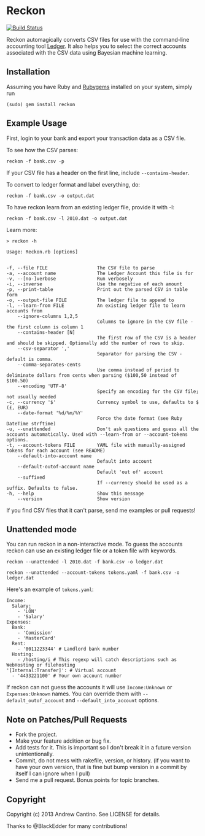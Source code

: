# Reckon

[![Build Status](https://travis-ci.org/cantino/reckon.png)](https://travis-ci.org/cantino/reckon)

Reckon automagically converts CSV files for use with the command-line accounting tool [Ledger](http://www.ledger-cli.org/).  It also helps you to select the correct accounts associated with the CSV data using Bayesian machine learning.

## Installation

Assuming you have Ruby and [Rubygems](http://rubygems.org/pages/download) installed on your system, simply run

    (sudo) gem install reckon

## Example Usage

First, login to your bank and export your transaction data as a CSV file.

To see how the CSV parses:

    reckon -f bank.csv -p

If your CSV file has a header on the first line, include `--contains-header`.

To convert to ledger format and label everything, do:

    reckon -f bank.csv -o output.dat

To have reckon learn from an existing ledger file, provide it with -l:

    reckon -f bank.csv -l 2010.dat -o output.dat

Learn more:

    > reckon -h

    Usage: Reckon.rb [options]


    -f, --file FILE                  The CSV file to parse
    -a, --account name               The Ledger Account this file is for
    -v, --[no-]verbose               Run verbosely
    -i, --inverse                    Use the negative of each amount
    -p, --print-table                Print out the parsed CSV in table form
    -o, --output-file FILE           The ledger file to append to
    -l, --learn-from FILE            An existing ledger file to learn accounts from
        --ignore-columns 1,2,5
                                     Columns to ignore in the CSV file - the first column is column 1
        --contains-header [N]
                                     The first row of the CSV is a header and should be skipped. Optionally add the number of rows to skip.
        --csv-separator ','
                                     Separator for parsing the CSV - default is comma.
        --comma-separates-cents
                                     Use comma instead of period to deliminate dollars from cents when parsing ($100,50 instead of $100.50)
        --encoding 'UTF-8'
                                     Specify an encoding for the CSV file; not usually needed
    -c, --currency '$'               Currency symbol to use, defaults to $ (£, EUR)
        --date-format '%d/%m/%Y'
                                     Force the date format (see Ruby DateTime strftime)
    -u, --unattended                 Don't ask questions and guess all the accounts automatically. Used with --learn-from or --account-tokens options.
    -t, --account-tokens FILE        YAML file with manually-assigned tokens for each account (see README)
        --default-into-account name
                                     Default into account
        --default-outof-account name
                                     Default 'out of' account
        --suffixed
                                     If --currency should be used as a suffix. Defaults to false.
    -h, --help                       Show this message
        --version                    Show version

If you find CSV files that it can't parse, send me examples or pull requests!

## Unattended mode

You can run reckon in a non-interactive mode.
To guess the accounts reckon can use an existing ledger file or a token file with keywords.

`reckon --unattended -l 2010.dat -f bank.csv -o ledger.dat`

`reckon --unattended --account-tokens tokens.yaml -f bank.csv -o ledger.dat`

Here's an example of `tokens.yaml`:

```
Income:
  Salary:
    - 'LÖN'
    - 'Salary'
Expenses:
  Bank:
    - 'Comission'
    - 'MasterCard'
  Rent:
    - '0011223344' # Landlord bank number
  Hosting:
    - /hosting/i # This regexp will catch descriptions such as WebHosting or filehosting
'[Internal:Transfer]': # Virtual account
  - '4433221100' # Your own account number
```

If reckon can not guess the accounts it will use `Income:Unknown` or `Expenses:Unknown` names.
You can override them with `--default_outof_account` and `--default_into_account` options.

## Note on Patches/Pull Requests

* Fork the project.
* Make your feature addition or bug fix.
* Add tests for it. This is important so I don't break it in a
  future version unintentionally.
* Commit, do not mess with rakefile, version, or history.
  (if you want to have your own version, that is fine but bump version in a commit by itself I can ignore when I pull)
* Send me a pull request. Bonus points for topic branches.

## Copyright

Copyright (c) 2013 Andrew Cantino. See LICENSE for details.

Thanks to @BlackEdder for many contributions!
